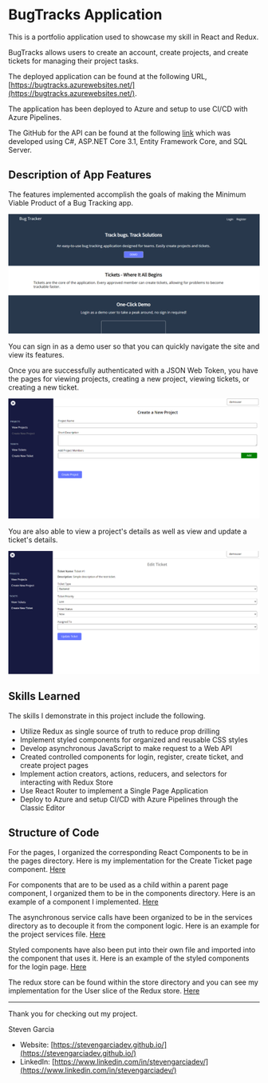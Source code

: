 # BugTracks Application

This is a portfolio application used to showcase my skill in React and Redux.

BugTracks allows users to create an account, create projects, and create tickets for managing
their project tasks.

The deployed application can be found at the following URL, [https://bugtracks.azurewebsites.net/](https://bugtracks.azurewebsites.net/).

The application has been deployed to Azure and setup to use CI/CD with Azure Pipelines.

The GitHub for the API can be found at the following [link](https://github.com/stevenGarciaDev/BugTrackerAPI) which was developed using C#, ASP.NET Core 3.1, Entity Framework Core, and SQL Server.
## Description of App Features

The features implemented accomplish the goals of making the Minimum Viable Product of a Bug Tracking app.

![Landing Page](https://github.com/stevenGarciaDev/BugTrackerUI/blob/master/docs/landingPage_bugtracks.PNG "Landing Page")

You can sign in as a demo user so that you can quickly navigate the site and view its features.

Once you are successfully authenticated with a JSON Web Token, you have the pages for viewing projects,
creating a new project, viewing tickets, or creating a new ticket.

![Create a Project](https://github.com/stevenGarciaDev/BugTrackerUI/blob/master/docs/createProject_bugTracks.PNG "Create Project Page")

You are also able to view a project's details as well as view and update a ticket's details.

![Edit a Ticket](https://github.com/stevenGarciaDev/BugTrackerUI/blob/master/docs/editTicket_bugTracks.PNG "Edit a Ticket")

## Skills Learned

The skills I demonstrate in this project include the following.

* Utilize Redux as single source of truth to reduce prop drilling
* Implement styled components for organized and reusable CSS styles
* Develop asynchronous JavaScript to make request to a Web API
* Created controlled components for login, register, create ticket, and create project pages
* Implement action creators, actions, reducers, and selectors for interacting with Redux Store
* Use React Router to implement a Single Page Application
* Deploy to Azure and setup CI/CD with Azure Pipelines through the Classic Editor

## Structure of Code

For the pages, I organized the corresponding React Components to be in the pages directory. Here is my implementation for the Create Ticket page component. [Here](https://github.com/stevenGarciaDev/BugTrackerUI/blob/master/src/pages/create-ticket/create-ticket.js)

For components that are to be used as a child within a parent page component, I organized them to be in the components directory.
Here is an example of a component I implemented. [Here](https://github.com/stevenGarciaDev/BugTrackerUI/blob/master/src/components/add-project-member-input/add-project-member-input.js)

The asynchronous service calls have been organized to be in the services directory as to decouple it from the component logic.
Here is an example for the project services file. [Here](https://github.com/stevenGarciaDev/BugTrackerUI/blob/master/src/services/projectService.js)

Styled components have also been put into their own file 
and imported into the component that uses it. Here is an example of the styled components for the login page. [Here](https://github.com/stevenGarciaDev/BugTrackerUI/blob/master/src/pages/login/login.styles.js)

The redux store can be found within the store directory and you can see my implementation for the User slice of the Redux store. [Here](https://github.com/stevenGarciaDev/BugTrackerUI/tree/master/src/store/user)

<hr >

Thank you for checking out my project.

Steven Garcia

* Website: [https://stevengarciadev.github.io/](https://stevengarciadev.github.io/)
* LinkedIn: [https://www.linkedin.com/in/stevengarciadev/](https://www.linkedin.com/in/stevengarciadev/)
